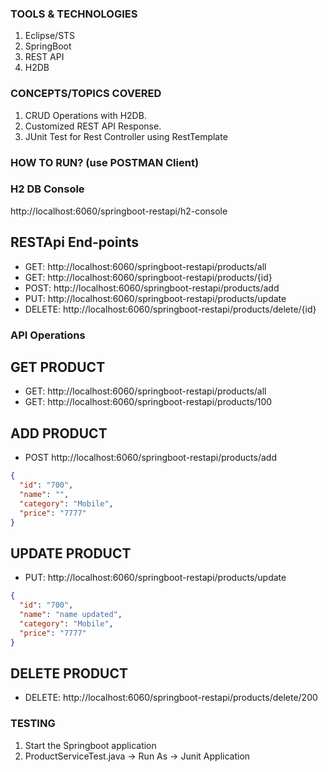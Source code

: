 ### TOOLS & TECHNOLOGIES
  1. Eclipse/STS
  2. SpringBoot
  3. REST API
  4. H2DB

### CONCEPTS/TOPICS COVERED
  1. CRUD Operations with H2DB. 
  2. Customized REST API Response.
  3. JUnit Test for Rest Controller using RestTemplate

### HOW TO RUN?  (use POSTMAN Client)
### H2 DB Console
http://localhost:6060/springboot-restapi/h2-console

## RESTApi End-points
* GET: http://localhost:6060/springboot-restapi/products/all
* GET: http://localhost:6060/springboot-restapi/products/{id}
* POST: http://localhost:6060/springboot-restapi/products/add
* PUT: http://localhost:6060/springboot-restapi/products/update
* DELETE: http://localhost:6060/springboot-restapi/products/delete/{id}

### API Operations
## GET PRODUCT
* GET: http://localhost:6060/springboot-restapi/products/all
* GET: http://localhost:6060/springboot-restapi/products/100

## ADD PRODUCT
* POST http://localhost:6060/springboot-restapi/products/add
``` json
{
  "id": "700",
  "name": "",
  "category": "Mobile",
  "price": "7777"
}
```

## UPDATE PRODUCT
* PUT: http://localhost:6060/springboot-restapi/products/update
``` json
{
  "id": "700",
  "name": "name updated",
  "category": "Mobile",
  "price": "7777"
}
```

## DELETE PRODUCT
* DELETE: http://localhost:6060/springboot-restapi/products/delete/200


### TESTING
1. Start the Springboot application
2. ProductServiceTest.java -> Run As -> Junit Application